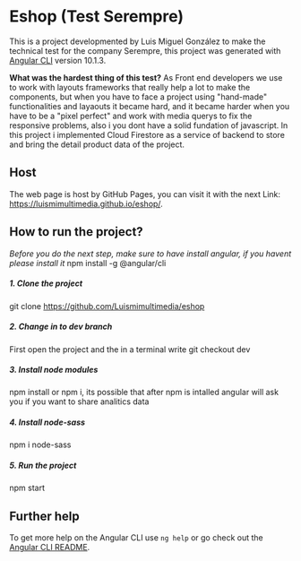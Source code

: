 # Eshop (Test Serempre)

This is a project developmented by Luis Miguel González to make the technical test for the company Serempre, this project was generated with [Angular CLI](https://github.com/angular/angular-cli) version 10.1.3.

**What was the hardest thing of this test?**
As Front end developers we use to work with layouts frameworks that really help a lot to make the components, but when you have to face a project using "hand-made" functionalities and layaouts it became hard, and it became harder when you have to be a "pixel perfect" and work with media querys to fix the responsive problems, also i you dont have a solid fundation of javascript. In this project i implemented Cloud Firestore as a service of backend to store and bring the detail product data of the project.

## Host
The web page is host by GitHub Pages, you can visit it with the next Link: https://luismimultimedia.github.io/eshop/.

## How to run the project?

*Before you do the next step, make sure to have install angular, if you havent please install it*
npm install -g @angular/cli

##### 1. Clone the project
git clone https://github.com/Luismimultimedia/eshop

##### 2. Change in to dev branch
First open the project and the in a terminal write git checkout dev

##### 3. Install node modules
npm install or npm i, its possible that after npm is intalled angular will ask you if you want to share analitics data

##### 4. Install node-sass
npm i node-sass

##### 5. Run the project
npm start

## Further help

To get more help on the Angular CLI use `ng help` or go check out the [Angular CLI README](https://github.com/angular/angular-cli/blob/master/README.md).
